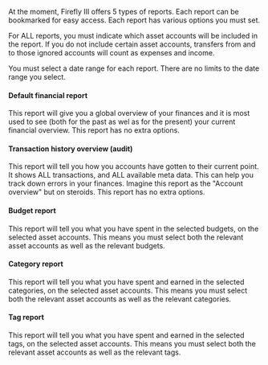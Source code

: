 At the moment, Firefly III offers 5 types of reports. Each report can be bookmarked for easy access. Each report has various options you must set.

For ALL reports, you must indicate which asset accounts will be included in the report. If you do not include certain asset accounts, transfers from and to those ignored accounts will count as expenses and income.

You must select a date range for each report. There are no limits to the date range you select.

#### Default financial report

This report will give you a global overview of your finances and it is most used to see (both for the past as wel as for the present) your current financial overview. This report has no extra options.

#### Transaction history overview (audit)

This report will tell you how you accounts have gotten to their current point. It shows ALL transactions, and ALL available meta data. This can help you track down errors in your finances. Imagine this report as the "Account overview" but on steroids. This report has no extra options.

#### Budget report

This report will tell you what you have spent in the selected budgets, on the selected asset accounts. This means you must select both the relevant asset accounts as well as the relevant budgets.

#### Category report

This report will tell you what you have spent and earned in the selected categories, on the selected asset accounts. This means you must select both the relevant asset accounts as well as the relevant categories.

#### Tag report

This report will tell you what you have spent and earned in the selected tags, on the selected asset accounts. This means you must select both the relevant asset accounts as well as the relevant tags.